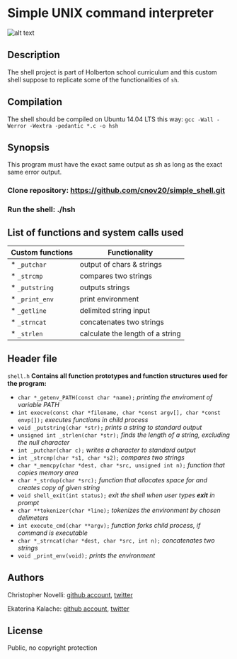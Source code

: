 # Simple UNIX command interpreter
![alt text](https://upload.wikimedia.org/wikipedia/commons/thumb/8/87/Neptunea_angulata.jpg/220px-Neptunea_angulata.jpg)
## Description
The shell project is part of Holberton school curriculum and this custom shell suppose to replicate some of the functionalities of `sh`.
## Compilation
The shell should be compiled on Ubuntu 14.04 LTS  this way:
<return>
`gcc -Wall -Werror -Wextra -pedantic *.c -o hsh`
## Synopsis
This program must have the exact same output as sh as long as  the exact same error output.

### __Clone repository:__ https://github.com/cnov20/simple_shell.git
### __Run the shell__: ./hsh
## List of functions and system calls used

|Custom functions  | Functionality                    |
| ---------------- | -------------------------------- |
|   * `_putchar`   | output of chars & strings        |
|   * `_strcmp`    | compares two strings             |
|   * `_putstring` | outputs strings                  |
|   * `_print_env` | print environment                |
|   * `_getline`   | delimited string input           |
|   * `_strncat`   | concatenates two strings         |
|   * `_strlen`    | calculate the length of a string |

## Header file
 `shell.h`
__Contains all function prototypes and function structures used for the program:__
  * `char *_getenv_PATH(const char *name);`
*printing the enviroment of variable PATH*
  * `int execve(const char *filename, char *const argv[], char *const envp[]);`
*executes functions in child process*
  * `void _putstring(char *str);`
*prints a string to standard output*
  * `unsigned int _strlen(char *str);`
*finds the length of a string, excluding the null character*
  * `int _putchar(char c);`
*writes a character to standard output*
  * `int _strcmp(char *s1, char *s2);`
*compares two strings*
  * `char *_memcpy(char *dest, char *src, unsigned int n);`
*function that copies memory area*
  * `char *_strdup(char *src);`
*function that allocates space for and creates copy of given string*
  * `void shell_exit(int status);`
*exit the shell when user types __exit__ in prompt*
  * `char **tokenizer(char *line);`
*tokenizes the environment by chosen delimeters*
  * `int execute_cmd(char **argv);`
*function forks child process, if command is executable*
  * `char *_strncat(char *dest, char *src, int n);`
*concatenates two strings*
  * `void _print_env(void);`
*prints the environment*

## Authors

Christopher Novelli: [github account](https://github.com/cnov20), [twitter](https://twitter.com/c_nov20)

Ekaterina Kalache: [github account](https://github.com/KatyaKalache), [twitter](https://twitter.com/KatyaKalache)

## License
Public, no copyright protection